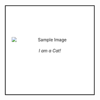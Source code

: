 <!--!DOCTYPE html>-->
<html>
<head>
  <title>Activity 9</title>
  <style>
    .box {
      width: 250px;
      height: 250px;
      border: 2px solid black;
      padding: 20px;
      margin: 30px;
      background-color: white;
      text-align: center;
      display: flex;
      flex-direction: column;
      justify-content: center;
    }
    
    .box img {
      border-radius: 50%;
      max-width: 95%;
      max-height: 80%;
    }
  </style>
</head>
<body>
  <div class="box">
    <img src="https://images.pexels.com/photos/14440674/pexels-photo-14440674.jpeg" alt="Sample Image">
    <h6>I am a Cat!</h6>
  </div>
</body>
</html>


